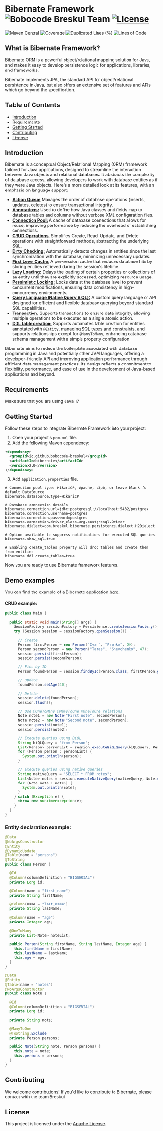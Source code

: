 # Bibernate Framework ![Bobocode Breskul Team](https://img.shields.io/badge/Bobocode%20Breskul%20Team-8A2BE2) [![License](https://img.shields.io/badge/License-Apache_2.0-green.svg)](https://opensource.org/licenses/Apache-2.0)
![Maven Central](https://img.shields.io/maven-central/v/io.github.bobocode-breskul/bibernate)
[![Coverage](https://sonarcloud.io/api/project_badges/measure?project=bobocode-breskul_bibernate&metric=coverage)](https://sonarcloud.io/summary/new_code?id=bobocode-breskul_bibernate)
[![Duplicated Lines (%)](https://sonarcloud.io/api/project_badges/measure?project=bobocode-breskul_bibernate&metric=duplicated_lines_density)](https://sonarcloud.io/summary/new_code?id=bobocode-breskul_bibernate)
[![Lines of Code](https://sonarcloud.io/api/project_badges/measure?project=bobocode-breskul_bibernate&metric=ncloc)](https://sonarcloud.io/summary/new_code?id=bobocode-breskul_bibernate)

## What is Bibernate Framework?

Bibernate ORM is a powerful object/relational mapping solution for Java, and makes it easy to develop persistence logic for applications, libraries, and frameworks.

Bibernate implements JPA, the standard API for object/relational persistence in Java, but also offers an extensive set of features and APIs which go beyond the specification.

## Table of Contents

- [Introduction](#introduction)
- [Requirements](#requirements)
- [Getting Started](#getting-started)
- [Contributing](#contributing)
- [License](#license)

## Introduction

Bibernate is a conceptual Object/Relational Mapping (ORM) framework tailored for Java applications, designed to streamline the interaction between Java objects and relational databases. It abstracts the complexity of database access, allowing developers to work with database entities as if they were Java objects. Here's a more detailed look at its features, with an emphasis on language support:

- **[Action Queue](https://github.com/bobocode-breskul/bibernate/wiki/Action-Queue)** Manages the order of database operations (inserts, updates, deletes) to ensure transactional integrity.
- **[Annotations:](https://github.com/bobocode-breskul/bibernate/wiki/Annotations)** Used to define how Java classes and fields map to database tables and columns without verbose XML configuration files.
- **[Connection Pool:](https://github.com/bobocode-breskul/bibernate/wiki/Connection-pool)** A cache of database connections that allows for reuse, improving performance by reducing the overhead of establishing connections.
- **[CRUD Operations:](https://github.com/bobocode-breskul/bibernate/wiki/CRUD-Operations)** Simplifies Create, Read, Update, and Delete operations with straightforward methods, abstracting the underlying SQL.
- **[Dirty Checking:](https://github.com/bobocode-breskul/bibernate/wiki/Dirty-Checking)** Automatically detects changes in entities since the last synchronization with the database, minimizing unnecessary updates.
- **[First Level Cache:](https://github.com/bobocode-breskul/bibernate/wiki/First-Level-Cache)** A per-session cache that reduces database hits by storing entities retrieved during the session's lifetime.
- **[Lazy Loading:](https://github.com/bobocode-breskul/bibernate/wiki/Lazy-Loading)** Delays the loading of certain properties or collections of an entity until they are explicitly accessed, optimizing resource usage.
- **[Pessimistic Locking:](https://github.com/bobocode-breskul/bibernate/wiki/Pessimistic-Locking)** Locks data at the database level to prevent concurrent modifications, ensuring data consistency in high-concurrency environments.
- **[Query Language (Native Query BiQL):](https://github.com/bobocode-breskul/bibernate/wiki/Query-Language-(Native-Query---BiQL))** A custom query language or API designed for efficient and flexible database querying beyond standard SQL capabilities.
- **[Transaction:](https://github.com/bobocode-breskul/bibernate/wiki/Transaction)** Supports transactions to ensure data integrity, allowing multiple operations to be executed as a single atomic action.
- **[DDL table creation:]([https://github.com/bobocode-breskul/bibernate/wiki/Transaction](https://github.com/bobocode-breskul/bibernate/wiki/DDL-table-creation-on-startup))** Supports automates table creation for entities annotated with `@Entity`, managing SQL types and constraints, and supports relationships except for `@ManyToMany`, enhancing database schema management with a simple property configuration.

Bibernate aims to reduce the boilerplate associated with database programming in Java and potentially other JVM languages, offering a developer-friendly API and improving application performance through efficient data management practices. Its design reflects a commitment to flexibility, performance, and ease of use in the development of Java-based applications and beyond.

## Requirements
Make sure that you are using Java 17

## Getting Started
Follow these steps to integrate Bibernate Framework into your project:
1. Open your project's `pom.xml` file.
2. Add the following Maven dependency:
```xml
<dependency>
  <groupId>io.github.bobocode-breskul</groupId>
  <artifactId>bibernate</artifactId>
  <version>2.0</version>
</dependency>
```
3. Add `application.properties` file.
```properties
# Connection pool type: HikariCP, Apache, c3p0, or leave blank for default DataSource
bibernate.datasource.type=HikariCP

# Database connection details
bibernate.connection.url=jdbc:postgresql://localhost:5432/postgres
bibernate.connection.username=postgres
bibernate.connection.password=postgres
bibernate.connection.driver_class=org.postgresql.Driver
bibernate.dialect=com.breskul.bibernate.persistence.dialect.H2Dialect

# Option available to suppress notifications for executed SQL queries
bibernate.show_sql=true

# Enabling create_tables property will drop tables and create them from entities
bibernate.ddl.create_tables=true
```

Now you are ready to use Bibernate framework features.

## Demo examples
You can find the example of a Bibernate application [here](https://github.com/bobocode-breskul/bibernate-usage-example).

#### CRUD example:
```java
public class Main {

  public static void main(String[] args) {
    SessionFactory sessionFactory = Persistence.createSessionFactory();
    try (Session session = sessionFactory.openSession()) {

      // Create
      Person firstPerson = new Person("Ivan", "Franko", 59);
      Person secondPerson = new Person("Taras", "Shevchenko", 47);
      session.persist(firstPerson);
      session.persist(secondPerson);

      // Find by ID
      Person foundPerson = session.findById(Person.class, firstPerson.getId());

      // Update
      foundPerson.setAge(40);

      // Delete
      session.delete(foundPerson);
      session.flush();

      // Use @OneToMany @ManyToOne @OneToOne relations
      Note note1 = new Note("First note", secondPerson);
      Note note2 = new Note("Second note", secondPerson);
      session.persist(note1);
      session.persist(note2);

      // Execute queries using BiQL
      String biQLQuery = "from Person";
      List<Person> personList = session.executeBiQLQuery(biQLQuery, Person.class);
      for (Person person : personList) {
        System.out.println(person);
      }

      // Execute queries using native queries
      String nativeQuery = "SELECT * FROM notes";
      List<Note> notes = session.executeNativeQuery(nativeQuery, Note.class);
      for (Note note : notes) {
        System.out.println(note);
      }
    } catch (Exception e) {
      throw new RuntimeException(e);
    }
  }
}
```

### Entity declaration example:

```java
@Data
@NoArgsConstructor
@Entity
@DynamicUpdate
@Table(name = "persons")
@ToString
public class Person {

  @Id
  @Column(columnDefinition = "BIGSERIAL")
  private Long id;

  @Column(name = "first_name")
  private String firstName;

  @Column(name = "last_name")
  private String lastName;

  @Column(name = "age")
  private Integer age;

  @OneToMany
  private List<Note> noteList;

  public Person(String firstName, String lastName, Integer age) {
    this.firstName = firstName;
    this.lastName = lastName;
    this.age = age;
  }
}
```

```java
@Data
@Entity
@Table(name = "notes")
@NoArgsConstructor
public class Note {

  @Id
  @Column(columnDefinition = "BIGSERIAL")
  private Long id;

  private String note;

  @ManyToOne
  @ToString.Exclude
  private Person persons;

  public Note(String note, Person persons) {
    this.note = note;
    this.persons = persons;
  }
}
```

## Contributing
We welcome contributions!
If you'd like to contribute to Bibernate, please contact with the team Breskul.

## License
This project is licensed under the [Apache License](https://opensource.org/licenses/Apache-2.0).
